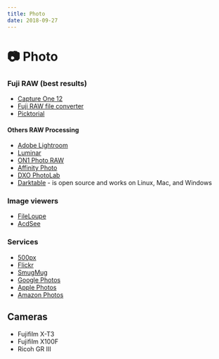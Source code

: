 ```yaml
---
title: Photo
date: 2018-09-27
---
```


# 📷 Photo

### Fuji RAW (best results)

- [Capture One 12](https://www.captureone.com/en/)
- [Fuji RAW file converter](http://www.fujifilm.com/support/digital_cameras/software/myfinepix_studio/rfc/)
- [Picktorial](https://www.picktorial.com/)

#### Others RAW Processing

- [Adobe Lightroom](https://lightroom.adobe.com/)
- [Luminar](https://skylum.com/luminar)
- [ON1 Photo RAW](https://www.on1.com/products/photo-raw)
- [Affinity Photo](https://affinity.serif.com/en-us/photo/)
- [DXO PhotoLab](https://www.dxo.com/dxo-photolab/)
- [Darktable](https://www.darktable.org/) - is open source and works on Linux, Mac, and Windows

### Image viewers

- [FileLoupe](https://www.fileloupe.com/)
- [AcdSee](https://www.acdsee.com/en/index)

### Services

- [500px](https://web.500px.com/)
- [Flickr](https://www.flickr.com/)
- [SmugMug](https://www.smugmug.com/)
- [Google Photos](https://photos.google.com/)
- [Apple Photos](https://support.apple.com/photos)
- [Amazon Photos](https://www.amazon.com/Amazon-Photos/b?ie=UTF8&node=13234696011)


## Cameras

* Fujifilm X-T3
* Fujifilm X100F
* Ricoh GR III


